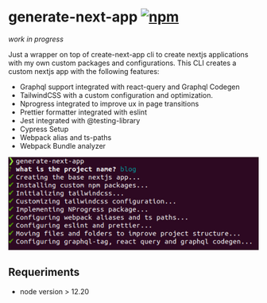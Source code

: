 # generate-next-app [![npm](https://img.shields.io/npm/v/generate-next-app)](https://www.npmjs.com/package/generate-next-app)
_work in progress_

Just a wrapper on top of create-next-app cli to create nextjs applications with my own custom packages and configurations.
This CLI creates a custom nextjs app with the following features:
* Graphql support integrated with react-query and Graphql Codegen
* TailwindCSS with a custom configuration and optimization.
* Nprogress integrated to improve ux in page transitions
* Prettier formatter integrated with eslint
* Jest integrated with @testing-library
* Cypress Setup
* Webpack alias and ts-paths
* Webpack Bundle analyzer

![CLI](img/cli.png)


## Requeriments
* node version > 12.20
